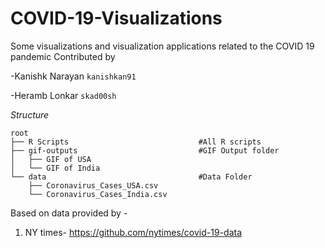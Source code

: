 # COVID-19-Visualizations
Some visualizations and visualization applications related to the COVID 19 pandemic
Contributed by

-Kanishk Narayan `kanishkan91`

-Heramb Lonkar  `skad00sh`

*Structure*
```
root
├── R Scripts                             #All R scripts
├── gif-outputs                           #GIF Output folder
│   ├── GIF of USA         
│   └── GIF of India               
└── data                                  #Data Folder
    ├── Coronavirus_Cases_USA.csv
    └── Coronavirus_Cases_India.csv 

```
   
  



Based on data provided by -

1) NY times- https://github.com/nytimes/covid-19-data
